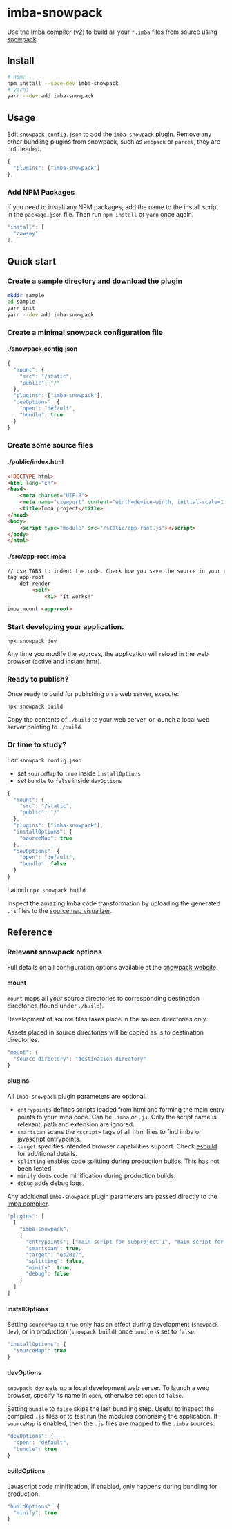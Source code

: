 # imba-snowpack

Use the [Imba compiler](https://v2.imba.io/) (v2) to build all your `*.imba` files from source using [snowpack](https://www.snowpack.dev/).

## Install

```sh
# npm:
npm install --save-dev imba-snowpack
# yarn:
yarn --dev add imba-snowpack
```

## Usage

Edit `snowpack.config.json` to add the `imba-snowpack` plugin. Remove any other bundling plugins from snowpack, such as `webpack` or `parcel`, they are not needed.

```js
{
  "plugins": ["imba-snowpack"]
},
```

### Add NPM Packages
If you need to install any NPM packages, add the name to the install script in the `package.json` file. Then run `npm install` or `yarn` once again.

```js
"install": [
  "cowsay"
],
```

## Quick start

### Create a sample directory and download the plugin

```sh
mkdir sample
cd sample
yarn init
yarn --dev add imba-snowpack
```

### Create a minimal snowpack configuration file

#### ./snowpack.config.json
```js
{
  "mount": {
    "src": "/static",
    "public": "/"
  },
  "plugins": ["imba-snowpack"],
  "devOptions": {
    "open": "default",
    "bundle": true
  }
}
```

### Create some source files

#### ./public/index.html
```html
<!DOCTYPE html>
<html lang="en">
<head>
    <meta charset="UTF-8">
    <meta name="viewport" content="width=device-width, initial-scale=1.0">
    <title>Imba project</title>
</head>
<body>
    <script type="module" src="/static/app-root.js"></script>
</body>
</html>
```

#### ./src/app-root.imba
```html
// use TABS to indent the code. Check how you save the source in your editor!
tag app-root
    def render
        <self>
            <h1> "It works!"

imba.mount <app-root>
```

### Start developing your application.

`npx snowpack dev`

Any time you modify the sources, the application will reload in the web browser (active and instant hmr).


### Ready to publish?

Once ready to build for publishing on a web server, execute:

`npx snowpack build`

Copy the contents of `./build` to your web server, or launch a local web server pointing to `./build`.

### Or time to study?

Edit `snowpack.config.json`
- set `sourceMap` to `true` inside `installOptions`
- set `bundle` to `false` inside `devOptions`

```js
{
  "mount": {
    "src": "/static",
    "public": "/"
  },
  "plugins": ["imba-snowpack"],
  "installOptions": {
    "sourceMap": true
  },
  "devOptions": {
    "open": "default",
    "bundle": false
  }
}
```

Launch `npx snowpack build`

Inspect the amazing Imba code transformation by uploading the generated `.js` files to the [sourcemap visualizer](https://sokra.github.io/source-map-visualization/).

## Reference

### Relevant snowpack options

Full details on all configuration options available at the [snowpack website](https://www.snowpack.dev/#all-config-options).

#### mount

`mount` maps all your source directories to corresponding destination directories (found under `./build`).

Development of source files takes place in the source directories only.

Assets placed in source directories will be copied as is to destination directories.

```js
"mount": {
  "source directory": "destination directory"
}
```

#### plugins

All `imba-snowpack` plugin parameters are optional.

- `entrypoints` defines scripts loaded from html and forming the main entry points to your imba code. Can be `.imba` or `.js`. Only the script name is relevant, path and extension are ignored.
- `smartscan` scans the `<script>` tags of all html files to find imba or javascript entrypoints.
- `target` specifies intended browser capabilities support. Check [esbuild](https://github.com/evanw/esbuild#javascript-syntax-support) for additional details.
- `splitting` enables code splitting during production builds. This has not been tested.
- `minify` does code minification during production builds.
- `debug` adds debug logs.

Any additional `imba-snowpack` plugin parameters are passed directly to the [Imba compiler](https://github.com/imba/imba/tree/master/src/compiler).

```js
"plugins": [
  [
    "imba-snowpack",
    {
      "entrypoints": ["main script for subproject 1", "main script for subproject 2"],
      "smartscan": true,
      "target": "es2017",
      "splitting": false,
      "minify": true,
      "debug": false
    }
  ]
]
```

#### installOptions

Setting `sourceMap` to `true` only has an effect during development (`snowpack dev`), or in production (`snowpack build`) once `bundle` is set to `false`.

```js
"installOptions": {
  "sourceMap": true
}
```

#### devOptions

`snowpack dev` sets up a local development web server. To launch a web browser, specify its name in `open`, otherwise set `open` to `false`.

Setting `bundle` to `false` skips the last bundling step. Useful to inspect the compiled `.js` files or to test run the modules comprising the application. If `sourceMap` is enabled, then the `.js` files are mapped to the `.imba` sources.

```js
"devOptions": {
  "open": "default",
  "bundle": true
}
```

#### buildOptions

Javascript code minification, if enabled, only happens during bundling for production.

```js
"buildOptions": {
  "minify": true
}
```
